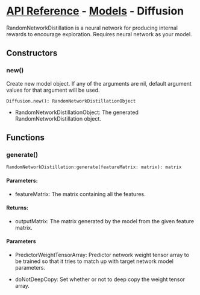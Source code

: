 # [API Reference](../../API.md) - [Models](../Models.md) - Diffusion

RandomNetworkDistillation is a neural network for producing internal rewards to encourage exploration. Requires neural network as your model.

## Constructors

### new()

Create new model object. If any of the arguments are nil, default argument values for that argument will be used.

```
Diffusion.new(): RandomNetworkDistillationObject
```

* RandomNetworkDistillationObject: The generated RandomNetworkDistillation object.

## Functions

### generate()

```
RandomNetworkDistillation:generate(featureMatrix: matrix): matrix
```

#### Parameters:

* featureMatrix: The matrix containing all the features.

#### Returns:

* outputMatrix: The matrix generated by the model from the given feature matrix.

#### Parameters

* PredictorWeightTensorArray: Predictor network weight tensor array to be trained so that it tries to match up with target network model parameters.

* doNotDeepCopy: Set whether or not to deep copy the weight tensor array.